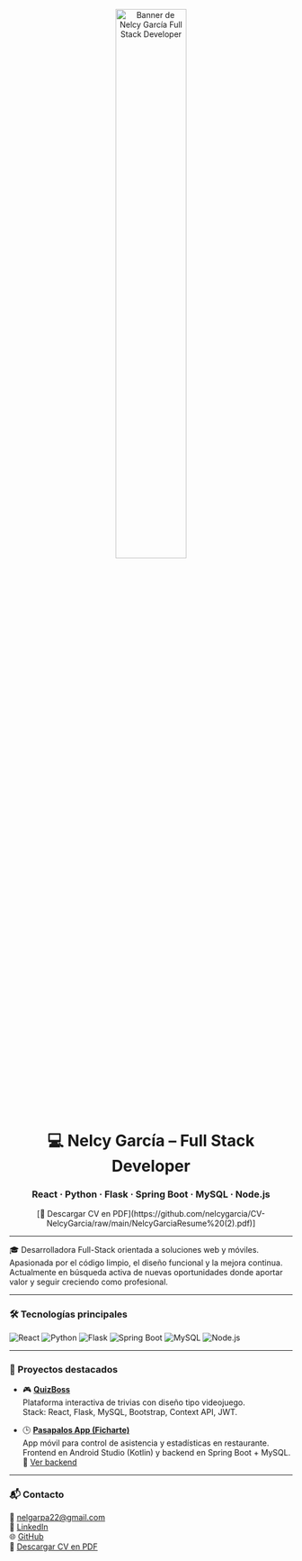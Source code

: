 <p align="center">
<img src="https://github.com/nelcygarcia/CV-NelcyGarcia/blob/main/banner-nelcy.png" alt="Banner de Nelcy García Full Stack Developer" width="50%"/>
</p>

<h1 align="center">💻 Nelcy García – Full Stack Developer</h1>
<h3 align="center">React · Python · Flask · Spring Boot · MySQL · Node.js</h3>

<p align="center">
[📎 Descargar CV en PDF](https://github.com/nelcygarcia/CV-NelcyGarcia/raw/main/NelcyGarciaResume%20(2).pdf)]
</p>

---

🎓 Desarrolladora Full-Stack orientada a soluciones web y móviles.  
Apasionada por el código limpio, el diseño funcional y la mejora continua.  
Actualmente en búsqueda activa de nuevas oportunidades donde aportar valor y seguir creciendo como profesional.

---

### 🛠️ Tecnologías principales

![React](https://img.shields.io/badge/-React-61DAFB?style=flat&logo=react&logoColor=black)
![Python](https://img.shields.io/badge/-Python-3776AB?style=flat&logo=python&logoColor=white)
![Flask](https://img.shields.io/badge/-Flask-black?style=flat&logo=flask)
![Spring Boot](https://img.shields.io/badge/-Spring%20Boot-6DB33F?style=flat&logo=springboot&logoColor=white)
![MySQL](https://img.shields.io/badge/-MySQL-4479A1?style=flat&logo=mysql&logoColor=white)
![Node.js](https://img.shields.io/badge/-Node.js-339933?style=flat&logo=nodedotjs&logoColor=white)

---

### 🚀 Proyectos destacados

- 🎮 [**QuizBoss**](https://github.com/nelcygarcia/Proyecto_Final_4Geeks_QuizBoss)  
  Plataforma interactiva de trivias con diseño tipo videojuego.  
  Stack: React, Flask, MySQL, Bootstrap, Context API, JWT.

- 🕒 [**Pasapalos App (Ficharte)**](https://github.com/nelcygarcia/FicharteApp)  
  App móvil para control de asistencia y estadísticas en restaurante.  
  Frontend en Android Studio (Kotlin) y backend en Spring Boot + MySQL.  
  🔗 [Ver backend](https://github.com/nelcygarcia/AsistenciaBack)

---

### 📬 Contacto

📧 nelgarpa22@gmail.com  
🔗 [LinkedIn](https://www.linkedin.com/in/nelcy-garcia)  
🌐 [GitHub](https://github.com/nelcygarcia)  
📎 [Descargar CV en PDF](https://bit.ly/NelcyFullStackCV)
